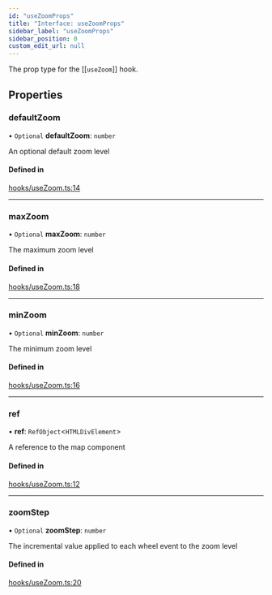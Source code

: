 ```yaml
---
id: "useZoomProps"
title: "Interface: useZoomProps"
sidebar_label: "useZoomProps"
sidebar_position: 0
custom_edit_url: null
---
```


The prop type for the [[`useZoom`]] hook.

## Properties

### defaultZoom

• `Optional` **defaultZoom**: `number`

An optional default zoom level

#### Defined in

[hooks/useZoom.ts:14](https://github.com/rob-blackbourn/jetblack-map/blob/32451b5/src/hooks/useZoom.ts#L14)

___

### maxZoom

• `Optional` **maxZoom**: `number`

The maximum zoom level

#### Defined in

[hooks/useZoom.ts:18](https://github.com/rob-blackbourn/jetblack-map/blob/32451b5/src/hooks/useZoom.ts#L18)

___

### minZoom

• `Optional` **minZoom**: `number`

The minimum zoom level

#### Defined in

[hooks/useZoom.ts:16](https://github.com/rob-blackbourn/jetblack-map/blob/32451b5/src/hooks/useZoom.ts#L16)

___

### ref

• **ref**: `RefObject`<`HTMLDivElement`\>

A reference to the map component

#### Defined in

[hooks/useZoom.ts:12](https://github.com/rob-blackbourn/jetblack-map/blob/32451b5/src/hooks/useZoom.ts#L12)

___

### zoomStep

• `Optional` **zoomStep**: `number`

The incremental value applied to each wheel event to the zoom level

#### Defined in

[hooks/useZoom.ts:20](https://github.com/rob-blackbourn/jetblack-map/blob/32451b5/src/hooks/useZoom.ts#L20)
